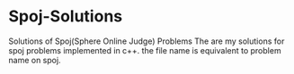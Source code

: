 # Spoj-Solutions
Solutions of Spoj(Sphere Online Judge) Problems
The are my solutions for spoj problems implemented in c++.
the file name is equivalent to problem name on spoj.

